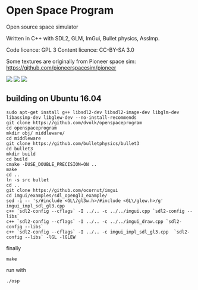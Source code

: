 # Open Space Program

Open source space simulator

Written in C++ with SDL2, GLM, ImGui, Bullet physics, AssImp.

Code licence: GPL 3
Content licence: CC-BY-SA 3.0

Some textures are originally from Pioneer space sim: https://github.com/pioneerspacesim/pioneer

<img src="https://i.imgur.com/HM02Gd7.png"/>
<img src="https://i.imgur.com/eKhFz34.png"/>
<img src="https://i.imgur.com/1xzE4Fo.png"/>

## building on Ubuntu 16.04

    sudo apt-get install g++ libsdl2-dev libsdl2-image-dev libglm-dev libassimp-dev libglew-dev --no-install-recommends
    git clone https://github.com/dvolk/openspaceprogram
    cd openspaceprogram
    mkdir obj/ middleware/
    cd middleware
    git clone https://github.com/bulletphysics/bullet3
    cd bullet3
    mkdir build
    cd build
    cmake -DUSE_DOUBLE_PRECISION=ON ..
    make
    cd ..
    ln -s src bullet
    cd ..
    git clone https://github.com/ocornut/imgui
    cd imgui/examples/sdl_opengl3_example/
    sed -i -- 's/#include <GL\/gl3w.h>/#include <GL\/glew.h>/g' imgui_impl_sdl_gl3.cpp
    c++ `sdl2-config --cflags` -I ../.. -c ../../imgui.cpp `sdl2-config --libs`
    c++ `sdl2-config --cflags` -I ../.. -c ../../imgui_draw.cpp `sdl2-config --libs`
    c++ `sdl2-config --cflags` -I ../.. -c imgui_impl_sdl_gl3.cpp  `sdl2-config --libs` -lGL -lGLEW
    
finally

    make
    
run with

    ./osp

